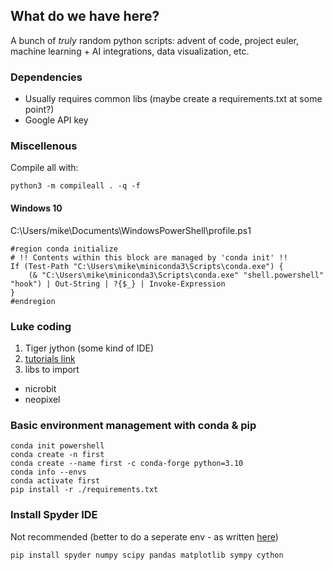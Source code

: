 ## What do we have here? 

A bunch of _truly_ random python scripts:  advent of code, project euler, machine learning + AI integrations, data visualization, etc.  

### Dependencies
* Usually requires common libs (maybe create a requirements.txt at some point?)
* Google API key

### Miscellenous 

Compile all with:
~~~
python3 -m compileall . -q -f
~~~

#### Windows 10
C:\Users/mike\Documents\WindowsPowerShell\profile.ps1
~~~
#region conda initialize
# !! Contents within this block are managed by 'conda init' !!
If (Test-Path "C:\Users\mike\miniconda3\Scripts\conda.exe") {
    (& "C:\Users\mike\miniconda3\Scripts\conda.exe" "shell.powershell" "hook") | Out-String | ?{$_} | Invoke-Expression
}
#endregion
~~~

### Luke coding

1. Tiger jython (some kind of IDE)
2. [tutorials link](https://python-online.ch/)
3. libs to import
* nicrobit
* neopixel 

### Basic environment management with conda & pip

~~~
conda init powershell
conda create -n first
conda create --name first -c conda-forge python=3.10
conda info --envs
conda activate first 
pip install -r ./requirements.txt
~~~

### Install Spyder IDE

Not recommended (better to do a seperate env - as written [here](https://docs.spyder-ide.org/current/installation.html))
~~~
pip install spyder numpy scipy pandas matplotlib sympy cython
~~~
